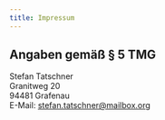 ```yaml
---
title: Impressum
---
```


## Angaben gemäß § 5 TMG

Stefan Tatschner  
Granitweg 20  
94481 Grafenau  
E-Mail: stefan.tatschner@mailbox.org

